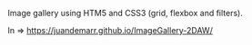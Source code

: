 Image gallery using HTM5 and CSS3 (grid, flexbox and filters).

In => https://juandemarr.github.io/ImageGallery-2DAW/